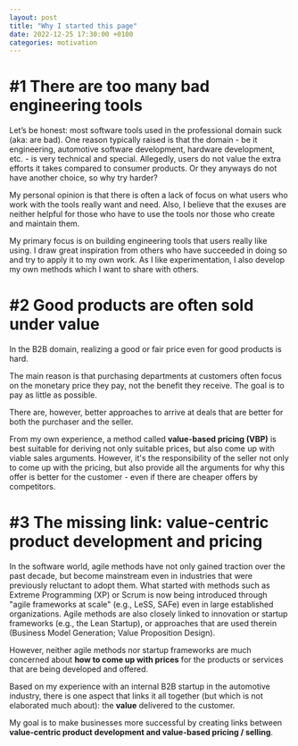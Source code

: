 ```yaml
---
layout: post
title: "Why I started this page"
date: 2022-12-25 17:30:00 +0100
categories: motivation
---
```


# #1 There are too many bad engineering tools

Let’s be honest: most software tools used in the professional domain suck (aka: are bad). 
One reason typically raised is that the domain - be it engineering, automotive software development, hardware development, etc. - is very technical and special. 
Allegedly, users do not value the extra efforts it takes compared to consumer products. 
Or they anyways do not have another choice, so why try harder?

My personal opinion is that there is often a lack of focus on what users who work with the tools really want and need. 
Also, I believe that the exuses are neither helpful for those who have to use the tools nor those who create and maintain them. 

My primary focus is on building engineering tools that users really like using. 
I draw great inspiration from others who have succeeded in doing so and try to apply it to my own work. 
As I like experimentation, I also develop my own methods which I want to share with others. 

# #2 Good products are often sold under value

In the B2B domain, realizing a good or fair price even for good products is hard. 

The main reason is that purchasing departments at customers often focus on the monetary price they pay, not the benefit they receive.
The goal is to pay as little as possible.

There are, however, better approaches to arrive at deals that are better for both the purchaser and the seller. 

From my own experience, a method called **value-based pricing (VBP)** is best suitable for deriving not only suitable prices, but also come up with viable sales arguments. 
However, it's the responsibility of the seller not only to come up with the pricing, but also provide all the arguments for why this offer is better for the customer - even if there are cheaper offers by competitors. 

# #3 The missing link: value-centric product development and pricing

In the software world, agile methods have not only gained traction over the past decade, but become mainstream even in industries that were previously reluctant to adopt them.
What started with methods such as Extreme Programming (XP) or Scrum is now being introduced through "agile frameworks at scale" (e.g., LeSS, SAFe) even in large established organizations. 
Agile methods are also closely linked to innovation or startup frameworks (e.g., the Lean Startup), or approaches that are used therein (Business Model Generation; Value Proposition Design).

However, neither agile methods nor startup frameworks are much concerned about **how to come up with prices** for the products or services that are being developed and offered. 

Based on my experience with an internal B2B startup in the automotive industry, there is one aspect that links it all together (but which is not elaborated much about): the **value** delivered to the customer. 

My goal is to make businesses more successful by creating links between **value-centric product development and value-based pricing / selling**. 

